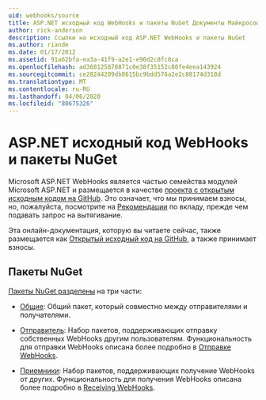 ```yaml
---
uid: webhooks/source
title: ASP.NET исходный код WebHooks и пакеты NuGet Документы Майкрософт
author: rick-anderson
description: Ссылки на исходный код ASP.NET WebHooks и пакеты NuGet
ms.author: riande
ms.date: 01/17/2012
ms.assetid: 91a62bfa-ea3a-41f9-a2e1-e90d2c8fc8ca
ms.openlocfilehash: ad368125878871c0e38f35152c86fe4eea143924
ms.sourcegitcommit: ce28244209db8615bc9bdd576a2e2c88174d318d
ms.translationtype: MT
ms.contentlocale: ru-RU
ms.lasthandoff: 04/06/2020
ms.locfileid: "80675326"
---
```

# <a name="aspnet-webhooks-source-code-and-nuget-packages"></a>ASP.NET исходный код WebHooks и пакеты NuGet

Microsoft ASP.NET WebHooks является частью семейства модулей Microsoft ASP.NET и размещается в качестве [проекта с открытым исходным кодом на GitHub](https://github.com/aspnet/WebHooks). Это означает, что мы принимаем взносы, но, пожалуйста, посмотрите на [Рекомендации](https://github.com/aspnet/Home/blob/master/CONTRIBUTING.md) по вкладу, прежде чем подавать запрос на вытягивание.

Эта онлайн-документация, которую вы читаете сейчас, также размещается как [Открытый исходный код на GitHub,](http://docs.asp.net/en/latest/contribute/style-guide.html#style-guide) а также принимает взносы.

## <a name="nuget-packages"></a>Пакеты NuGet

[Пакеты NuGet разделены](https://nuget.org/packages?q=Microsoft.AspNet.WebHooks) на три части:

* [Общие](https://www.nuget.org/packages?q=Microsoft.AspNet.WebHooks.Common): Общий пакет, который совместно между отправителями и получателями.

* [Отправитель](https://www.nuget.org/packages?q=Microsoft.AspNet.WebHooks.Custom): Набор пакетов, поддерживающих отправку собственных WebHooks другим пользователям. Функциональность для отправки WebHooks описана более подробно в [Отправке WebHooks](sending/senders.md).

* [Приемники](https://www.nuget.org/packages?q=Microsoft.AspNet.WebHooks.Receivers): Набор пакетов, поддерживающих получение WebHooks от других. Функциональность для получения WebHooks описана более подробно в [Receiving WebHooks](receiving/index.md).
